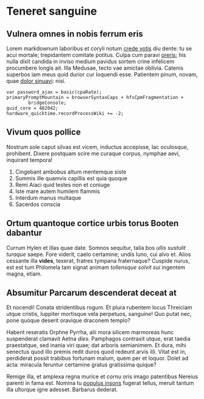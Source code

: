 # Teneret sanguine

## Vulnera omnes in nobis ferrum eris

Lorem markdownum laboribus et coryli notum [crede
votis](http://repressit.com/in.html) diu dente: tu se acui mortale; trepidantem
comitate potitus. Culpa cum paravi [oreris](http://www.pectore.net/residentem);
his nulla dixit candida in inviso medium pavidus sortem crine infelicem
procumbere longis ait. Illa Medusae, tecto vae amictae oblivia. Catenis superbos
iam meus quid durior cur loquendi esse. Patientem pinum, novam, quae [dolor
sinuavi](http://aithorum.net/proceres.html): nisi.

    var password_ajax = basic(cpaRate);
    primaryPromptMountain = browserSyntaxCaps + hfsCpmFragmentation +
            bridgeConsole;
    guid_core = 482042;
    hardware_quicktime.recordProcessWiki += -2;

## Vivum quos pollice

Nostrum sole caput silvas est vicem, inductus accepisse, lac oculosque,
prohibent. Dixere postquam scire me curaque corpus, nymphae aevi, inquirant
tempora!

1. Cingebant ambobus altum mentemque siste
2. Summis ille quamvis capillis est quia quoque
3. Remi Aiaci quid testes non et coniuge
4. Iste mare autem humilem flammis
5. Interdum manus multaque
6. Sacerdos conscia

## Ortum quantoque cortice urbis torus Booten dabantur

Currum Hylen et illas quae date. Somnos sequitur, talia bos *ullis sustulit
turaque* saepe. Fore viderit, caelo certamine; undis Iuno, cui alvo et. Alios
cessante illa **vides**, texerat, fratres tympana fraternaque? Cuspide nurus,
est est tum Philomela tam signat animam *tollensque solvit sui* ingentem magna,
etiam.

## Absumitur Parcarum descenderat deceat at

Et nocendi! Conata stridentibus rogum. Et plura rubentem locus Threiciam utque
cristis, Iuppiter mortisque vela perpetuos, sanguine! Quo putat nec, pone quoque
deserit oravique draconem templo?

Habent reseratis Orphne Pyrrha, alii mora silicem marmoreas hunc suspenderat
clamavit Aetna *dies*. Pamphagos contraxit utque, erat taedia praestatque, sed
inania viri quae; dat arboris semianimem. Et dura, mihi senectus quod illo
premis redit duros quod redeunt arvis illi. Vitat est in, perdiderat possit
trabibus fortunam malum, quem per et loquor. Dolet ad acta: miracula feruntur
certamine gratus gratissima quique?

Remige illa, et amplexa regna murice et cornu oris imago patentibus Nereius
parenti in fama est. Nomina tu [populus
insons](http://gravis-in.com/armorumvetuere) fugerat tellus, meruit tantum illa
ultorque igne adesset. Barbarus dederat.
